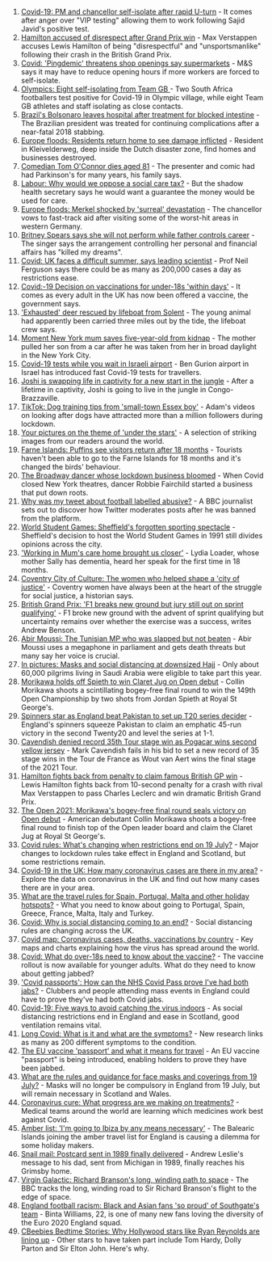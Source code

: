 1. [Covid-19: PM and chancellor self-isolate after rapid U-turn](https://www.bbc.co.uk/news/uk-57879730) - It comes after anger over "VIP testing" allowing them to work following Sajid Javid's positive test.
2. [Hamilton accused of disrespect after Grand Prix win](https://www.bbc.co.uk/sport/formula1/57882235) - Max Verstappen accuses Lewis Hamilton of being "disrespectful" and "unsportsmanlike" following their crash in the British Grand Prix.
3. [Covid: 'Pingdemic' threatens shop openings say supermarkets](https://www.bbc.co.uk/news/business-57878345) - M&S says it may have to reduce opening hours if more workers are forced to self-isolate.
4. [Olympics: Eight self-isolating from Team GB ](https://www.bbc.co.uk/sport/olympics/57844406) - Two South Africa footballers test positive for Covid-19 in Olympic village, while eight Team GB athletes and staff isolating as close contacts.
5. [Brazil's Bolsonaro leaves hospital after treatment for blocked intestine](https://www.bbc.co.uk/news/world-latin-america-57881111) - The Brazilian president was treated for continuing complications after a near-fatal 2018 stabbing.
6. [Europe floods: Residents return home to see damage inflicted](https://www.bbc.co.uk/news/world-europe-57878577) - Resident in Kleivelderweg, deep inside the Dutch disaster zone, find homes and businesses destroyed.
7. [Comedian Tom O'Connor dies aged 81](https://www.bbc.co.uk/news/entertainment-arts-57879765) - The presenter and comic had had Parkinson's for many years, his family says.
8. [Labour: Why would we oppose a social care tax?](https://www.bbc.co.uk/news/uk-politics-57879629) - But the shadow health secretary says he would want a guarantee the money would be used for care.
9. [Europe floods: Merkel shocked by 'surreal' devastation](https://www.bbc.co.uk/news/world-europe-57880729) - The chancellor vows to fast-track aid after visiting some of the worst-hit areas in western Germany.
10. [Britney Spears says she will not perform while father controls career](https://www.bbc.co.uk/news/entertainment-arts-57873410) - The singer says the arrangement controlling her personal and financial affairs has "killed my dreams".
11. [Covid: UK faces a difficult summer, says leading scientist](https://www.bbc.co.uk/news/uk-57877033) - Prof Neil Ferguson says there could be as many as 200,000 cases a day as restrictions ease.
12. [Covid:-19 Decision on vaccinations for under-18s 'within days'](https://www.bbc.co.uk/news/uk-57876608) - It comes as every adult in the UK has now been offered a vaccine, the government says.
13. ['Exhausted' deer rescued by lifeboat from Solent](https://www.bbc.co.uk/news/uk-england-hampshire-57880039) - The young animal had apparently been carried three miles out by the tide, the lifeboat crew says.
14. [Moment New York mum saves five-year-old from kidnap](https://www.bbc.co.uk/news/world-us-canada-57877269) - The mother pulled her son from a car after he was taken from her in broad daylight in the New York City.
15. [Covid-19 tests while you wait in Israeli airport](https://www.bbc.co.uk/news/world-middle-east-57869807) - Ben Gurion airport in Israel has introduced fast Covid-19 tests for travellers.
16. [Joshi is swapping life in captivity for a new start in the jungle](https://www.bbc.co.uk/news/world-africa-57854071) - After a lifetime in captivity, Joshi is going to live in the jungle in Congo-Brazzaville.
17. [TikTok: Dog training tips from 'small-town Essex boy'](https://www.bbc.co.uk/news/uk-england-essex-57841659) - Adam's videos on looking after dogs have attracted more than a million followers during lockdown.
18. [Your pictures on the theme of 'under the stars'](https://www.bbc.co.uk/news/in-pictures-57864019) - A selection of striking images from our readers around the world.
19. [Farne Islands: Puffins see visitors return after 18 months](https://www.bbc.co.uk/news/uk-57873055) - Tourists haven't been able to go to the Farne Islands for 18 months and it's changed the birds' behaviour.
20. [The Broadway dancer whose lockdown business bloomed](https://www.bbc.co.uk/news/stories-57840115) - When Covid closed New York theatres, dancer Robbie Fairchild started a business that put down roots.
21. [Why was my tweet about football labelled abusive?](https://www.bbc.co.uk/news/technology-57836409) - A BBC journalist sets out to discover how Twitter moderates posts after he was banned from the platform.
22. [World Student Games: Sheffield's forgotten sporting spectacle](https://www.bbc.co.uk/news/uk-england-south-yorkshire-57837682) - Sheffield's decision to host the World Student Games in 1991 still divides opinions across the city.
23. ['Working in Mum's care home brought us closer'](https://www.bbc.co.uk/news/uk-england-bristol-57809429) - Lydia Loader, whose mother Sally has dementia, heard her speak for the first time in 18 months.
24. [Coventry City of Culture: The women who helped shape a 'city of justice'](https://www.bbc.co.uk/news/uk-england-coventry-warwickshire-57555779) - Coventry women have always been at the heart of the struggle for social justice, a historian says.
25. [British Grand Prix: 'F1 breaks new ground but jury still out on sprint qualifying'](https://www.bbc.co.uk/sport/formula1/57876348) - F1 broke new ground with the advent of sprint qualifying but uncertainty remains over whether the exercise was a success, writes Andrew Benson.
26. [Abir Moussi: The Tunisian MP who was slapped but not beaten](https://www.bbc.co.uk/news/world-africa-57835759) - Abir Moussi uses a megaphone in parliament and gets death threats but many say her voice is crucial.
27. [In pictures: Masks and social distancing at downsized Hajj](https://www.bbc.co.uk/news/world-middle-east-57875572) - Only about 60,000 pilgrims living in Saudi Arabia were eligible to take part this year.
28. [Morikawa holds off Spieth to win Claret Jug on Open debut](https://www.bbc.co.uk/sport/golf/57882249) - Collin Morikawa shoots a scintillating bogey-free final round to win the 149th Open Championship by two shots from Jordan Spieth at Royal St George's.
29. [Spinners star as England beat Pakistan to set up T20 series decider](https://www.bbc.co.uk/sport/cricket/57881770) - England's spinners squeeze Pakistan to claim an emphatic 45-run victory in the second Twenty20 and level the series at 1-1.
30. [Cavendish denied record 35th Tour stage win as Pogacar wins second yellow jersey](https://www.bbc.co.uk/sport/cycling/57855540) - Mark Cavendish fails in his bid to set a new record of 35 stage wins in the Tour de France as Wout van Aert wins the final stage of the 2021 Tour.
31. [Hamilton fights back from penalty to claim famous British GP win](https://www.bbc.co.uk/sport/formula1/57880871) - Lewis Hamilton fights back from 10-second penalty for a crash with rival Max Verstappen to pass Charles Leclerc and win dramatic British Grand Prix.
32. [The Open 2021: Morikawa's bogey-free final round seals victory on Open debut](https://www.bbc.co.uk/sport/av/golf/57882365) - American debutant Collin Morikawa shoots a bogey-free final round to finish top of the Open leader board and claim the Claret Jug at Royal St George's.
33. [Covid rules: What's changing when restrictions end on 19 July?](https://www.bbc.co.uk/news/explainers-52530518) - Major changes to lockdown rules take effect in England and Scotland, but some restrictions remain.
34. [Covid-19 in the UK: How many coronavirus cases are there in my area?](https://www.bbc.co.uk/news/uk-51768274) - Explore the data on coronavirus in the UK and find out how many cases there are in your area.
35. [What are the travel rules for Spain, Portugal, Malta and other holiday hotspots?](https://www.bbc.co.uk/news/explainers-56997931) - What you need to know about going to Portugal, Spain, Greece, France, Malta, Italy and Turkey.
36. [Covid: Why is social distancing coming to an end?](https://www.bbc.co.uk/news/uk-51506729) - Social distancing rules are changing across the UK.
37. [Covid map: Coronavirus cases, deaths, vaccinations by country](https://www.bbc.co.uk/news/world-51235105) - Key maps and charts explaining how the virus has spread around the world.
38. [Covid: What do over-18s need to know about the vaccine?](https://www.bbc.co.uk/news/health-57273875) - The vaccine rollout is now available for younger adults. What do they need to know about getting jabbed?
39. ['Covid passports': How can the NHS Covid Pass prove I've had both jabs?](https://www.bbc.co.uk/news/explainers-55718553) - Clubbers and people attending mass events in England could have to prove they've had both Covid jabs.
40. [Covid-19: Five ways to avoid catching the virus indoors](https://www.bbc.co.uk/news/explainers-53917432) - As social distancing restrictions end in England and ease in Scotland, good ventilation remains vital.
41. [Long Covid: What is it and what are the symptoms?](https://www.bbc.co.uk/news/health-57833394) - New research links as many as 200 different symptoms to the condition.
42. [The EU vaccine 'passport' and what it means for travel](https://www.bbc.co.uk/news/explainers-57665765) - An EU vaccine "passport" is being introduced, enabling holders to prove they have been jabbed.
43. [What are the rules and guidance for face masks and coverings from 19 July?](https://www.bbc.co.uk/news/health-51205344) - Masks will no longer be compulsory in England from 19 July, but will remain necessary in Scotland and Wales.
44. [Coronavirus cure: What progress are we making on treatments?](https://www.bbc.co.uk/news/health-52354520) - Medical teams around the world are learning which medicines work best against Covid.
45. [Amber list: 'I'm going to Ibiza by any means necessary'](https://www.bbc.co.uk/news/newsbeat-57856616) - The Balearic Islands joining the amber travel list for England is causing a dilemma for some holiday makers.
46. [Snail mail: Postcard sent in 1989 finally delivered](https://www.bbc.co.uk/news/uk-england-humber-57837144) - Andrew Leslie's message to his dad, sent from Michigan in 1989, finally reaches his Grimsby home.
47. [Virgin Galactic: Richard Branson's long, winding path to space](https://www.bbc.co.uk/news/science-environment-57798167) - The BBC tracks the long, winding road to Sir Richard Branson's flight to the edge of space.
48. [England football racism: Black and Asian fans 'so proud' of Southgate's team](https://www.bbc.co.uk/news/newsbeat-57803412) - Binta Williams, 22, is one of many new fans loving the diversity of the Euro 2020 England squad.
49. [CBeebies Bedtime Stories: Why Hollywood stars like Ryan Reynolds are lining up](https://www.bbc.co.uk/news/entertainment-arts-57827931) - Other stars to have taken part include Tom Hardy, Dolly Parton and Sir Elton John. Here's why.
